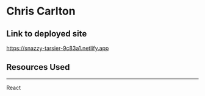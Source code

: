 # Chris Carlton

## Link to deployed site

https://snazzy-tarsier-9c83a1.netlify.app

## Resources Used

*** 
React

